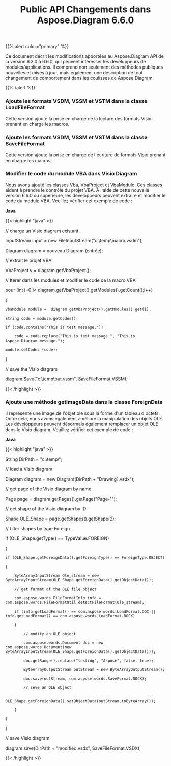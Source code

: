﻿---
title: Public API Changements dans Aspose.Diagram 6.6.0
type: docs
weight: 30
url: /fr/java/public-api-changes-in-aspose-diagram-6-6-0/
---
{{% alert color="primary" %}} 

Ce document décrit les modifications apportées au Aspose.Diagram API de la version 6.3.0 à 6.6.0, qui peuvent intéresser les développeurs de modules/applications. Il comprend non seulement des méthodes publiques nouvelles et mises à jour, mais également une description de tout changement de comportement dans les coulisses de Aspose.Diagram.

{{% /alert %}} 
### **Ajoute les formats VSDM, VSSM et VSTM dans la classe LoadFileFormat**
Cette version ajoute la prise en charge de la lecture des formats Visio prenant en charge les macros.
### **Ajoute les formats VSDM, VSSM et VSTM dans la classe SaveFileFormat**
Cette version ajoute la prise en charge de l'écriture de formats Visio prenant en charge les macros.
### **Modifier le code du module VBA dans Visio Diagram**
Nous avons ajouté les classes Vba, VbaProject et VbaModule. Ces classes aident à prendre le contrôle du projet VBA. À l'aide de cette nouvelle version 6.6.0 ou supérieure, les développeurs peuvent extraire et modifier le code du module VBA. Veuillez vérifier cet exemple de code :

**Java**

{{< highlight "java" >}}

 // charge un Visio diagram existant

InputStream input = new FileInputStream("c:\\temp\\macro.vsdm");

Diagram diagram = nouveau Diagram (entrée);

// extrait le projet VBA

VbaProject v = diagram.getVbaProject();

// Itérer dans les modules et modifier le code de la macro VBA

pour (int i=0;i< diagram.getVbaProject().getModules().getCount();i++)

{

    VbaModule module =  diagram.getVbaProject().getModules().get(i);

    String code = module.getCodes();

    if (code.contains("This is test message."))

        code = code.replace("This is test message.", "This is Aspose.Diagram message.");

    module.setCodes (code);

}

// save the Visio diagram

diagram.Save("c:\\temp\\out.vssm", SaveFileFormat.VSSM);

{{< /highlight >}}
### **Ajoute une méthode getImageData dans la classe ForeignData**
Il représente une image de l'objet ole sous la forme d'un tableau d'octets. Outre cela, nous avons également amélioré la manipulation des objets OLE. Les développeurs peuvent désormais également remplacer un objet OLE dans le Visio diagram. Veuillez vérifier cet exemple de code :

**Java**

{{< highlight "java" >}}

 String DirPath = "c:\\temp\\";

// load a Visio diagram

Diagram diagram = new Diagram(DirPath + "Drawing1.vsdx");

// get page of the Visio diagram by name

Page page = diagram.getPages().getPage("Page-1");

// get shape of the Visio diagram by ID

Shape OLE_Shape = page.getShapes().getShape(2);

// filter shapes by type Foreign

if (OLE_Shape.getType() == TypeValue.FOREIGN)

{

    if (OLE_Shape.getForeignData().getForeignType() == ForeignType.OBJECT)

    {

    	ByteArrayInputStream Ole_stream = new ByteArrayInputStream(OLE_Shape.getForeignData().getObjectData());

        // get format of the OLE file object

        com.aspose.words.FileFormatInfo info = com.aspose.words.FileFormatUtil.detectFileFormat(Ole_stream);

        if (info.getLoadFormat() == com.aspose.words.LoadFormat.DOC || info.getLoadFormat() == com.aspose.words.LoadFormat.DOCX)

        {

            // modify an OLE object

            com.aspose.words.Document doc = new com.aspose.words.Document(new ByteArrayInputStream(OLE_Shape.getForeignData().getObjectData()));

    	    doc.getRange().replace("testing", "Aspose", false, true);

            ByteArrayOutputStream outStream = new ByteArrayOutputStream();

            doc.save(outStream, com.aspose.words.SaveFormat.DOCX);

            // seve an OLE object

            OLE_Shape.getForeignData().setObjectData(outStream.toByteArray());

        }

    }

}

// save Visio diagram

diagram.save(DirPath + "modified.vsdx", SaveFileFormat.VSDX);

{{< /highlight >}}
